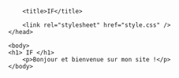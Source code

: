 
<html>
    <head>
        
        <title>IF</title>
        
        <link rel="stylesheet" href="style.css" />
    </head>

    <body>
    <h1> IF </h1>
        <p>Bonjour et bienvenue sur mon site !</p>
    </body>
</html>
